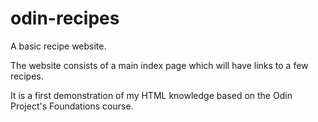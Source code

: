 # odin-recipes
A basic recipe website.

The website consists of a main index page which will have links to a few recipes.

It is a first demonstration of my HTML knowledge based on the Odin Project's Foundations course.